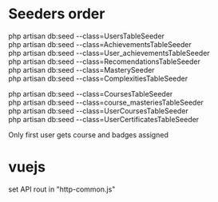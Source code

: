 <h1>Seeders order</h1>
php artisan db:seed --class=UsersTableSeeder<br>
php artisan db:seed --class=AchievementsTableSeeder<br>
php artisan db:seed --class=User_achievementsTableSeeder<br>
php artisan db:seed --class=RecomendationsTableSeeder<br>
php artisan db:seed --class=MasterySeeder<br>
php artisan db:seed --class=ComplexitiesTableSeeder<br>

php artisan db:seed --class=CoursesTableSeeder<br>
php artisan db:seed --class=course_masteriesTableSeeder<br>
php artisan db:seed --class=UserCoursesTableSeeder<br>
php artisan db:seed --class=UserCertificatesTableSeeder<br>

Only first user gets course and badges assigned<br>
<h1>vuejs</h1>
set API rout in "http-common.js"

